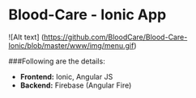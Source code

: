 # Blood-Care - Ionic App

![Alt text] (https://github.com/BloodCare/Blood-Care-Ionic/blob/master/www/img/menu.gif)

###Following are the details:
* **Frontend:** Ionic, Angular JS
* **Backend:** Firebase (Angular Fire)
